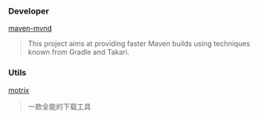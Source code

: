### Developer
[maven-mvnd](https://github.com/apache/maven-mvnd#install-using-homebrew)
>This project aims at providing faster Maven builds using techniques known from Gradle and Takari.

### Utils
[motrix](https://motrix.app/zh-CN/)
>一款全能的下载工具
